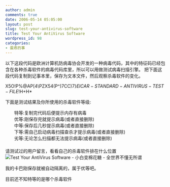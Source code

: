 ```yaml
---
author: admin
comments: true
date: 2006-05-14 05:05:00
layout: post
slug: test-your-antivirus-software
title: Test Your AntiVirus Software
wordpress_id: 98
categories:
- 蛋疼的事
---
```


以下这段代码是欧洲计算机防病毒协会开发的一种病毒代码，其中的特征码已经包含在各种杀毒软件的病毒代码库里，所以可以用做测试病毒扫描引擎。 把下面这段代码复制到记事本里，保存为文本文件，然后观察杀毒软件的变化。

X5O!P%@AP[4\PZX54(P^)7CC)7}$EICAR-STANDARD-ANTIVIRUS-TEST-FILE!$H+H*

下面是测试结果及你所使用的杀毒软件等级:

　　特等:复制完代码后便提示内存有病毒  
　　优等:刚保存完就提示病毒(或者直接删除)  
　　中等:保存后几秒提示病毒(或者直接删除)  
　　下等:需自己启动病毒扫描查杀才提示病毒(或者直接删除)  
　　劣等:无论怎么扫描都无法提示病毒(或者直接删除)  
　  
请测试过的用户留言，看看自己的杀毒软件排在什么位置![Test Your AntiVirus Software - 小白变棉花糖 - 全世界不懂无所谓](http://spaces.msn.com/rte/emoticons/smile_tongue.gif)

我的卡巴刚保存就被自动隔离的，属于优等吧。

目前还不知特等的是哪个杀毒软件
